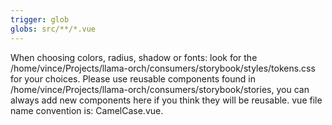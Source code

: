 ```yaml
---
trigger: glob
globs: src/**/*.vue
---
```


When choosing colors, radius, shadow or fonts: look for the /home/vince/Projects/llama-orch/consumers/storybook/styles/tokens.css for your choices. Please use reusable components found in /home/vince/Projects/llama-orch/consumers/storybook/stories, you can always add new components here if you think they will be reusable. vue file name convention is: CamelCase.vue.